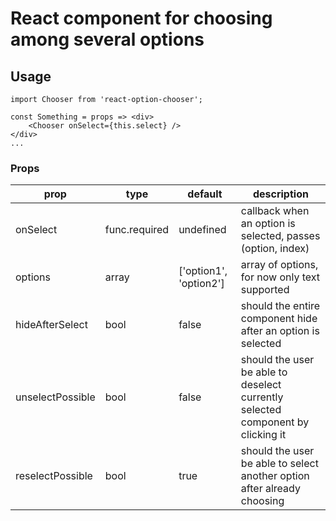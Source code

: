 React component for choosing among several options
===================


Usage
----------

```
import Chooser from 'react-option-chooser';

const Something = props => <div>
	<Chooser onSelect={this.select} />
</div>
...

```

### Props

prop     | type | default | description
-------- | --- | -------- | ------
onSelect  | func.required| undefined | callback when an option is selected, passes (option, index)
options    | array | ['option1', 'option2'] | array of options, for now only text supported
hideAfterSelect| bool |false | should the entire component hide after an option is selected
unselectPossible| bool |false | should the user be able to deselect currently selected component by clicking it
reselectPossible| bool |true | should the user be able to select another option after already choosing
